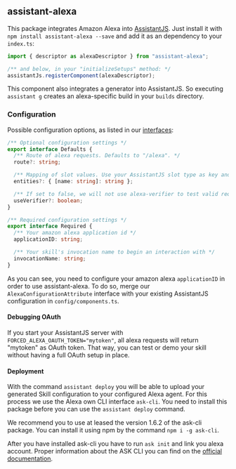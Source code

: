 ## assistant-alexa

This package integrates Amazon Alexa into [AssistantJS][1]. Just install it with `npm install assistant-alexa --save` and add it as an dependency to your `index.ts`:

```typescript
import { descriptor as alexaDescriptor } from "assistant-alexa";

/** and below, in your "initializeSetups" method: */
assistantJs.registerComponent(alexaDescriptor);
```

This component also integrates a generator into AssistantJS. So executing `assistant g` creates an alexa-specific build in your `builds` directory.

### Configuration

Possible configuration options, as listed in our [interfaces](src/components/alexa/private-interfaces.ts):

```typescript
/** Optional configuration settings */
export interface Defaults {
  /** Route of alexa requests. Defaults to "/alexa". */
  route?: string;

  /** Mapping of slot values. Use your AssistantJS slot type as key and your alexa slot type as value. */
  entities?: { [name: string]: string };

  /** If set to false, we will not use alexa-verifier to test valid requests. Using false might be useful for alexa simulator. Defaults to true. */
  useVerifier?: boolean;
}

/** Required configuration settings */
export interface Required {
  /** Your amazon alexa application id */
  applicationID: string;

  /** Your skill's invocation name to begin an interaction with */
  invocationName: string;
}
```

As you can see, you need to configure your amazon alexa `applicationID` in order to use assistant-alexa. To do so, merge our `AlexaConfigurationAttribute` interface with your existing AssistantJS configuration in `config/components.ts`.

#### Debugging OAuth

If you start your AssistantJS server with `FORCED_ALEXA_OAUTH_TOKEN="mytoken"`, all alexa requests will return "mytoken" as OAuth token.
That way, you can test or demo your skill without having a full OAuth setup in place.


#### Deployment

With the command `assistant deploy` you will be able to upload your generated Skill configuration to your configured Alexa agent.
For this process we use the Alexa own CLI interface `ask-cli`. You need to install this package before you can use the `assistant deploy` command.

We recommend you to use at leased the version 1.6.2 of the ask-cli package. You can install it using npm by the command `npm i -g ask-cli`.

After you have installed ask-cli you have to run `ask init` and link you alexa account. Proper information about the ASK CLI you can find on the [official documentation](https://developer.amazon.com/de/docs/smapi/quick-start-alexa-skills-kit-command-line-interface.html).


[1]: http://assistantjs.org
